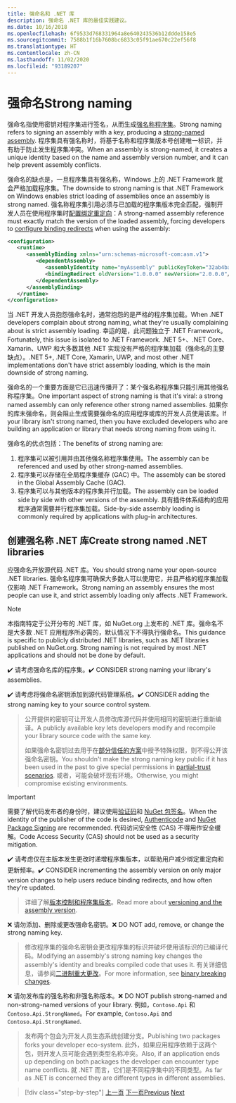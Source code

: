 ```yaml
---
title: 强命名和 .NET 库
description: 强命名 .NET 库的最佳实践建议。
ms.date: 10/16/2018
ms.openlocfilehash: 6f9533d768331964a8e640243536b12ddde158e5
ms.sourcegitcommit: 7588b1f16b7608bc6833c05f91ae670c22ef56f8
ms.translationtype: HT
ms.contentlocale: zh-CN
ms.lasthandoff: 11/02/2020
ms.locfileid: "93189207"
---
```

# <a name="strong-naming"></a><span data-ttu-id="346df-103">强命名</span><span class="sxs-lookup"><span data-stu-id="346df-103">Strong naming</span></span>

<span data-ttu-id="346df-104">强命名指使用密钥对程序集进行签名，从而生成[强名称程序集](../assembly/strong-named.md)。</span><span class="sxs-lookup"><span data-stu-id="346df-104">Strong naming refers to signing an assembly with a key, producing a [strong-named assembly](../assembly/strong-named.md).</span></span> <span data-ttu-id="346df-105">程序集具有强名称时，将基于名称和程序集版本号创建唯一标识，并有助于防止发生程序集冲突。</span><span class="sxs-lookup"><span data-stu-id="346df-105">When an assembly is strong-named, it creates a unique identity based on the name and assembly version number, and it can help prevent assembly conflicts.</span></span>

<span data-ttu-id="346df-106">强命名的缺点是，一旦程序集具有强名称，Windows 上的 .NET Framework 就会严格加载程序集。</span><span class="sxs-lookup"><span data-stu-id="346df-106">The downside to strong naming is that .NET Framework on Windows enables strict loading of assemblies once an assembly is strong named.</span></span> <span data-ttu-id="346df-107">强名称程序集引用必须与已加载的程序集版本完全匹配，强制开发人员在使用程序集时[配置绑定重定向](../../framework/configure-apps/redirect-assembly-versions.md)：</span><span class="sxs-lookup"><span data-stu-id="346df-107">A strong-named assembly reference must exactly match the version of the loaded assembly, forcing developers to [configure binding redirects](../../framework/configure-apps/redirect-assembly-versions.md) when using the assembly:</span></span>

```xml
<configuration>
   <runtime>
      <assemblyBinding xmlns="urn:schemas-microsoft-com:asm.v1">
         <dependentAssembly>
            <assemblyIdentity name="myAssembly" publicKeyToken="32ab4ba45e0a69a1" culture="neutral" />
            <bindingRedirect oldVersion="1.0.0.0" newVersion="2.0.0.0"/>
         </dependentAssembly>
      </assemblyBinding>
   </runtime>
</configuration>
```

<span data-ttu-id="346df-108">当 .NET 开发人员抱怨强命名时，通常抱怨的是严格的程序集加载。</span><span class="sxs-lookup"><span data-stu-id="346df-108">When .NET developers complain about strong naming, what they're usually complaining about is strict assembly loading.</span></span> <span data-ttu-id="346df-109">幸运的是，此问题独立于 .NET Framework。</span><span class="sxs-lookup"><span data-stu-id="346df-109">Fortunately, this issue is isolated to .NET Framework.</span></span> <span data-ttu-id="346df-110">.NET 5+、.NET Core、Xamarin、UWP 和大多数其他 .NET 实现没有严格的程序集加载（强命名的主要缺点）。</span><span class="sxs-lookup"><span data-stu-id="346df-110">.NET 5+, .NET Core, Xamarin, UWP, and most other .NET implementations don't have strict assembly loading, which is the main downside of strong naming.</span></span>

<span data-ttu-id="346df-111">强命名的一个重要方面是它已迅速传播开了：某个强名称程序集只能引用其他强名称程序集。</span><span class="sxs-lookup"><span data-stu-id="346df-111">One important aspect of strong naming is that it's viral: a strong named assembly can only reference other strong named assemblies.</span></span> <span data-ttu-id="346df-112">如果你的库未强命名，则会阻止生成需要强命名的应用程序或库的开发人员使用该库。</span><span class="sxs-lookup"><span data-stu-id="346df-112">If your library isn't strong named, then you have excluded developers who are building an application or library that needs strong naming from using it.</span></span>

<span data-ttu-id="346df-113">强命名的优点包括：</span><span class="sxs-lookup"><span data-stu-id="346df-113">The benefits of strong naming are:</span></span>

1. <span data-ttu-id="346df-114">程序集可以被引用并由其他强名称程序集使用。</span><span class="sxs-lookup"><span data-stu-id="346df-114">The assembly can be referenced and used by other strong-named assemblies.</span></span>
2. <span data-ttu-id="346df-115">程序集可以存储在全局程序集缓存 (GAC) 中。</span><span class="sxs-lookup"><span data-stu-id="346df-115">The assembly can be stored in the Global Assembly Cache (GAC).</span></span>
3. <span data-ttu-id="346df-116">程序集可以与其他版本的程序集并行加载。</span><span class="sxs-lookup"><span data-stu-id="346df-116">The assembly can be loaded side by side with other versions of the assembly.</span></span> <span data-ttu-id="346df-117">具有插件体系结构的应用程序通常需要并行程序集加载。</span><span class="sxs-lookup"><span data-stu-id="346df-117">Side-by-side assembly loading is commonly required by applications with plug-in architectures.</span></span>

## <a name="create-strong-named-net-libraries"></a><span data-ttu-id="346df-118">创建强名称 .NET 库</span><span class="sxs-lookup"><span data-stu-id="346df-118">Create strong named .NET libraries</span></span>

<span data-ttu-id="346df-119">应强命名开放源代码 .NET 库。</span><span class="sxs-lookup"><span data-stu-id="346df-119">You should strong name your open-source .NET libraries.</span></span> <span data-ttu-id="346df-120">强命名程序集可确保大多数人可以使用它，并且严格的程序集加载仅影响 .NET Framework。</span><span class="sxs-lookup"><span data-stu-id="346df-120">Strong naming an assembly ensures the most people can use it, and strict assembly loading only affects .NET Framework.</span></span>

> [!NOTE]
> <span data-ttu-id="346df-121">本指南特定于公开分布的 .NET 库，如 NuGet.org 上发布的 .NET 库。强命名不是大多数 .NET 应用程序所必需的，默认情况下不得执行强命名。</span><span class="sxs-lookup"><span data-stu-id="346df-121">This guidance is specific to publicly distributed .NET libraries, such as .NET libraries published on NuGet.org. Strong naming is not required by most .NET applications and should not be done by default.</span></span>

<span data-ttu-id="346df-122">✔️ 请考虑强命名库的程序集。</span><span class="sxs-lookup"><span data-stu-id="346df-122">✔️ CONSIDER strong naming your library's assemblies.</span></span>

<span data-ttu-id="346df-123">✔️ 请考虑将强命名密钥添加到源代码管理系统。</span><span class="sxs-lookup"><span data-stu-id="346df-123">✔️ CONSIDER adding the strong naming key to your source control system.</span></span>

> <span data-ttu-id="346df-124">公开提供的密钥可让开发人员修改库源代码并使用相同的密钥进行重新编译。</span><span class="sxs-lookup"><span data-stu-id="346df-124">A publicly available key lets developers modify and recompile your library source code with the same key.</span></span>
>
> <span data-ttu-id="346df-125">如果强命名密钥过去用于在[部分信任的方案](../../framework/misc/using-libraries-from-partially-trusted-code.md)中授予特殊权限，则不得公开该强命名密钥。</span><span class="sxs-lookup"><span data-stu-id="346df-125">You shouldn't make the strong naming key public if it has been used in the past to give special permissions in [partial-trust scenarios](../../framework/misc/using-libraries-from-partially-trusted-code.md).</span></span> <span data-ttu-id="346df-126">或者，可能会破坏现有环境。</span><span class="sxs-lookup"><span data-stu-id="346df-126">Otherwise, you might compromise existing environments.</span></span>

> [!IMPORTANT]
> <span data-ttu-id="346df-127">需要了解代码发布者的身份时，建议使用[验证码](/windows-hardware/drivers/install/authenticode)和 [NuGet 包签名](/nuget/create-packages/sign-a-package)。</span><span class="sxs-lookup"><span data-stu-id="346df-127">When the identity of the publisher of the code is desired, [Authenticode](/windows-hardware/drivers/install/authenticode) and [NuGet Package Signing](/nuget/create-packages/sign-a-package) are recommended.</span></span> <span data-ttu-id="346df-128">代码访问安全性 (CAS) 不得用作安全缓解。</span><span class="sxs-lookup"><span data-stu-id="346df-128">Code Access Security (CAS) should not be used as a security mitigation.</span></span>

<span data-ttu-id="346df-129">✔️ 请考虑仅在主版本发生更改时递增程序集版本，以帮助用户减少绑定重定向和更新频率。</span><span class="sxs-lookup"><span data-stu-id="346df-129">✔️ CONSIDER incrementing the assembly version on only major version changes to help users reduce binding redirects, and how often they're updated.</span></span>

> <span data-ttu-id="346df-130">详细了解[版本控制和程序集版本](./versioning.md#assembly-version)。</span><span class="sxs-lookup"><span data-stu-id="346df-130">Read more about [versioning and the assembly version](./versioning.md#assembly-version).</span></span>

<span data-ttu-id="346df-131">❌ 请勿添加、删除或更改强命名密钥。</span><span class="sxs-lookup"><span data-stu-id="346df-131">❌ DO NOT add, remove, or change the strong naming key.</span></span>

> <span data-ttu-id="346df-132">修改程序集的强命名密钥会更改程序集的标识并破坏使用该标识的已编译代码。</span><span class="sxs-lookup"><span data-stu-id="346df-132">Modifying an assembly's strong naming key changes the assembly's identity and breaks compiled code that uses it.</span></span> <span data-ttu-id="346df-133">有关详细信息，请参阅[二进制重大更改](./breaking-changes.md#binary-breaking-change)。</span><span class="sxs-lookup"><span data-stu-id="346df-133">For more information, see [binary breaking changes](./breaking-changes.md#binary-breaking-change).</span></span>

<span data-ttu-id="346df-134">❌ 请勿发布库的强名称和非强名称版本。</span><span class="sxs-lookup"><span data-stu-id="346df-134">❌ DO NOT publish strong-named and non-strong-named versions of your library.</span></span> <span data-ttu-id="346df-135">例如，`Contoso.Api` 和 `Contoso.Api.StrongNamed`。</span><span class="sxs-lookup"><span data-stu-id="346df-135">For example, `Contoso.Api` and `Contoso.Api.StrongNamed`.</span></span>

> <span data-ttu-id="346df-136">发布两个包会为开发人员生态系统创建分支。</span><span class="sxs-lookup"><span data-stu-id="346df-136">Publishing two packages forks your developer eco-system.</span></span> <span data-ttu-id="346df-137">此外，如果应用程序依赖于这两个包，则开发人员可能会遇到类型名称冲突。</span><span class="sxs-lookup"><span data-stu-id="346df-137">Also, if an application ends up depending on both packages the developer can encounter type name conflicts.</span></span> <span data-ttu-id="346df-138">就 .NET 而言，它们是不同程序集中的不同类型。</span><span class="sxs-lookup"><span data-stu-id="346df-138">As far as .NET is concerned they are different types in different assemblies.</span></span>

>[!div class="step-by-step"]
><span data-ttu-id="346df-139">[上一页](cross-platform-targeting.md)
>[下一页](nuget.md)</span><span class="sxs-lookup"><span data-stu-id="346df-139">[Previous](cross-platform-targeting.md)
[Next](nuget.md)</span></span>
